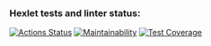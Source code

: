 ### Hexlet tests and linter status:
[![Actions Status](https://github.com/sdemikhov/frontend-project-lvl3/workflows/hexlet-check/badge.svg)](https://github.com/sdemikhov/frontend-project-lvl3/actions)
[![Maintainability](https://api.codeclimate.com/v1/badges/dac7437667a62a3caab1/maintainability)](https://codeclimate.com/github/sdemikhov/frontend-project-lvl3/maintainability)
[![Test Coverage](https://api.codeclimate.com/v1/badges/dac7437667a62a3caab1/test_coverage)](https://codeclimate.com/github/sdemikhov/frontend-project-lvl3/test_coverage)
